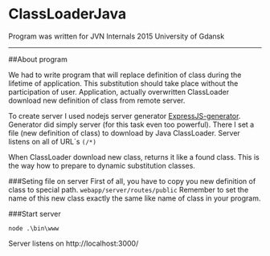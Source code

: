 # ClassLoaderJava
Program was written for JVN Internals 2015 University of Gdansk

----

##About program

We had to write program that will replace definition of class during the lifetime of application. This substitution should take place without the participation of user. Application, actually overwritten ClassLoader download new definition of class from remote server.

To create server I used nodejs server generator [ExpressJS-generator](http://expressjs.com/starter/generator.html).
Generator did simply server (for this task even too powerful). There I set a file (new definition of class) to download by Java ClassLoader. Server listens on all of URL`s ```(/*)```

When ClassLoader download new class, returns it like a found class. This is the way how to prepare to dynamic substitution classes.


###Seting file on server 
First of all, you have to copy you new definition of class to special path. 
 ```webapp/server/routes/public``` Remember to set the name of this new class exactly the same like name of class in your program.


###Start server
```
node .\bin\www
```

Server listens on http://localhost:3000/

